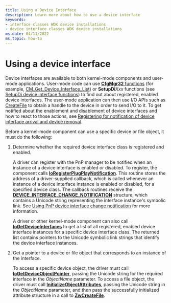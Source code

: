 ```yaml
---
title: Using a Device Interface
description: Learn more about how to use a device interface
keywords:
- interface classes WDK device installations
- device interface classes WDK device installations
ms.date: 04/11/2022
ms.topic: how-to
---
```


# Using a device interface

Device interfaces are available to both kernel-mode components and user-mode applications. User-mode code can use [**CfgMgr32** functions](/windows/win32/api/cfgmgr32/) (for example, [CM_Get_Device_Interface_List](/windows/win32/api/cfgmgr32/nf-cfgmgr32-cm_get_device_interface_listw)) or **SetupDi***Xxx* functions (see [SetupDi device interface functions](using-device-installation-functions.md#ddk-setupdi-device-interface-functions-dg)) to find out about registered, enabled device interfaces. The user-mode application can then use I/O APIs such as [CreateFile](/windows/win32/api/fileapi/nf-fileapi-createfilew) to obtain a handle to the device in order to send I/O to it.  To get notified about the enablement and disablement of device interfaces and how to react to those actions, see [Registering for notification of device interface arrival and device removal](registering-for-notification-of-device-interface-arrival-and-device-removal.md).

Before a kernel-mode component can use a specific device or file object, it must do the following:

1. Determine whether the required device interface class is registered and enabled.

    A driver can register with the PnP manager to be notified when an instance of a device interface is enabled or disabled. To register, the component calls [**IoRegisterPlugPlayNotification**](/windows-hardware/drivers/ddi/wdm/nf-wdm-ioregisterplugplaynotification). This routine stores the address of a driver-supplied callback, which is called whenever an instance of a device interface instance is enabled or disabled, for a specified device class. The callback routines receive the [**DEVICE_INTERFACE_CHANGE_NOTIFICATION**](/windows-hardware/drivers/ddi/wdm/ns-wdm-_device_interface_change_notification) structure, which contains a Unicode string representing the interface instance's symbolic link. See [Using PnP device interface change notification](../kernel/using-pnp-device-interface-change-notification.md) for more information.

    A driver or other kernel-mode component can also call [**IoGetDeviceInterfaces**](/windows-hardware/drivers/ddi/wdm/nf-wdm-iogetdeviceinterfaces) to get a list of all registered, enabled device interface instances for a specific device interface class. The returned list contains pointers to the Unicode symbolic link strings that identify the device interface instances.

2. Get a pointer to a device or file object that corresponds to an instance of the interface.

    To access a specific device object, the driver must call [**IoGetDeviceObjectPointer**](/windows-hardware/drivers/ddi/wdm/nf-wdm-iogetdeviceobjectpointer), passing the Unicode string for the required interface in the *ObjectName* parameter. To access a file object, the driver must call [**InitializeObjectAttributes**](/windows-hardware/drivers/ddi/wudfwdm/nf-wudfwdm-initializeobjectattributes), passing the Unicode string in the *ObjectName* parameter, and then pass the successfully initialized attribute structure in a call to [**ZwCreateFile**](/windows-hardware/drivers/ddi/ntifs/nf-ntifs-ntcreatefile).
